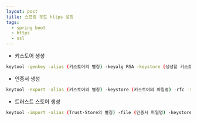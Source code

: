 ```yaml
---
layout: post
title: 스프링 부트 https 설정
tags:
  - spring boot
  - https
  - ssl
---
```


* 키스토어 생성

```bash
keytool -genkey -alias (키스토어의 별칭) -keyalg RSA -keystore (생성할 키스토어의 파일명).jks
```

* 인증서 생성

```bash
keytool -export -alias (키스토어의 별칭) -keystore (키스토어의 파일명) -rfc -file (생성할 인증서 파일이름).cer
```

* 트러스트 스토어 생성

```bash
keytool -import -alias (Trust-Store의 별칭) -file (인증서 파일명) -keystore (생성할 Trust-Store 파일명).ts
```
